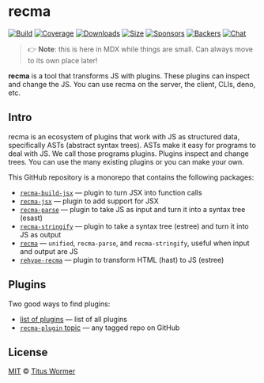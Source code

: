 # recma

[![Build][badge-build-image]][badge-build-url]
[![Coverage][badge-coverage-image]][badge-coverage-url]
[![Downloads][badge-downloads-image]][badge-downloads-url]
[![Size][badge-size-image]][badge-size-url]
[![Sponsors][badge-sponsors-image]][badge-collective-url]
[![Backers][badge-backers-image]][badge-collective-url]
[![Chat][badge-chat-image]][badge-chat-url]

> 👉 **Note**:
> this is here in MDX while things are small.
> Can always move to its own place later!

**recma** is a tool that transforms JS with plugins.
These plugins can inspect and change the JS.
You can use recma on the server,
the client,
CLIs,
deno,
etc.

## Intro

recma is an ecosystem of plugins that work with JS as structured data,
specifically ASTs (abstract syntax trees).
ASTs make it easy for programs to deal with JS.
We call those programs plugins.
Plugins inspect and change trees.
You can use the many existing plugins or you can make your own.

This GitHub repository is a monorepo that contains the following packages:

* [`recma-build-jsx`][github-recma-build-jsx]
  — plugin to turn JSX into function calls
* [`recma-jsx`][github-recma-jsx]
  — plugin to add support for JSX
* [`recma-parse`][github-recma-parse]
  — plugin to take JS as input and turn it into a syntax tree (esast)
* [`recma-stringify`][github-recma-stringify]
  — plugin to take a syntax tree (estree) and turn it into JS as output
* [`recma`][github-recma-core]
  — `unified`, `recma-parse`, and `recma-stringify`,
  useful when input and output are JS
* [`rehype-recma`][github-rehype-recma]
  — plugin to transform HTML (hast) to JS (estree)

## Plugins

Two good ways to find plugins:

* [list of plugins][file-plugins-list-of-plugins]
  — list of all plugins
* [`recma-plugin` topic][github-topic-recma-plugin]
  — any tagged repo on GitHub

## License

[MIT][file-license] © [Titus Wormer][wooorm]

<!-- Definitions -->

[badge-backers-image]: https://opencollective.com/unified/backers/badge.svg

[badge-build-image]: https://github.com/mdx-js/recma/actions/workflows/main.yml/badge.svg

[badge-build-url]: https://github.com/mdx-js/recma/actions

[badge-collective-url]: https://opencollective.com/unified

[badge-coverage-image]: https://img.shields.io/codecov/c/github/mdx-js/recma.svg

[badge-coverage-url]: https://codecov.io/github/mdx-js/recma

[badge-downloads-image]: https://img.shields.io/npm/dm/recma.svg

[badge-downloads-url]: https://www.npmjs.com/package/recma

[badge-size-image]: https://img.shields.io/bundlejs/size/recma

[badge-size-url]: https://bundlejs.com/?q=recma

[badge-sponsors-image]: https://opencollective.com/unified/sponsors/badge.svg

[badge-chat-image]: https://img.shields.io/badge/chat-discussions-success.svg

[badge-chat-url]: https://github.com/mdx-js/mdx/discussions

[file-license]: license

[file-plugins-list-of-plugins]: doc/plugins.md#list-of-plugins

[github-recma-build-jsx]: https://github.com/mdx-js/recma/tree/main/packages/recma-build-jsx

[github-recma-core]: https://github.com/mdx-js/recma/tree/main/packages/recma

[github-recma-jsx]: https://github.com/mdx-js/recma/tree/main/packages/recma-jsx

[github-recma-parse]: https://github.com/mdx-js/recma/tree/main/packages/recma-parse

[github-recma-stringify]: https://github.com/mdx-js/recma/tree/main/packages/recma-stringify

[github-rehype-recma]: https://github.com/mdx-js/recma/tree/main/packages/rehype-recma

[github-topic-recma-plugin]: https://github.com/topics/recma-plugin

[wooorm]: https://wooorm.com
